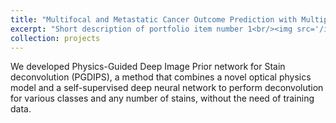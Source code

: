 ```yaml
---
title: "Multifocal and Metastatic Cancer Outcome Prediction with Multiple Instance Learning"
excerpt: "Short description of portfolio item number 1<br/><img src='/images/500x300.png'/>"
collection: projects
---
```


We developed Physics-Guided Deep Image Prior network for Stain deconvolution (PGDIPS), a method that combines a novel optical physics model and a self-supervised deep neural network to perform deconvolution for various classes and any number of stains, without the need of training data.